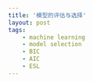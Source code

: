 ```yaml
---
title: '模型的评估与选择'
layout: post
tags:
    - machine learning
    - model selection
    - BIC
    - AIC
    - ESL
---
```

